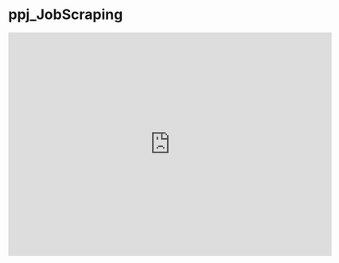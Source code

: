 # ppj_JobScraping
<iframe seamless frameborder="0" src="https://public.tableau.com/profile/yang.zhang.2020#!/vizhome/mapView/BioinformaticsJobMap-Indeed_com?:embed=yes&:display_count=yes&:showVizHome=no" width = '650' height = '450' scrolling='yes' ></iframe>    
